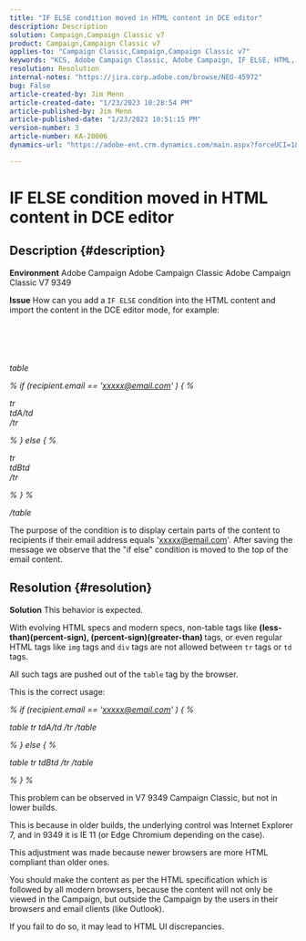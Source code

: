 ```yaml
---
title: "IF ELSE condition moved in HTML content in DCE editor"
description: Description
solution: Campaign,Campaign Classic v7
product: Campaign,Campaign Classic v7
applies-to: "Campaign Classic,Campaign,Campaign Classic v7"
keywords: "KCS, ​​​​​​​Adobe Campaign Classic, ​​​​​​​Adobe Campaign, IF ELSE, HTML, DCE editor, troubleshooting, V7 9349"
resolution: Resolution
internal-notes: "https://jira.corp.adobe.com/browse/NEO-45972"
bug: False
article-created-by: Jim Menn
article-created-date: "1/23/2023 10:28:54 PM"
article-published-by: Jim Menn
article-published-date: "1/23/2023 10:51:15 PM"
version-number: 3
article-number: KA-20006
dynamics-url: "https://adobe-ent.crm.dynamics.com/main.aspx?forceUCI=1&pagetype=entityrecord&etn=knowledgearticle&id=f0c0c54b-6d9b-ed11-aad1-6045bd006e5a"

---
```

# IF ELSE condition moved in HTML content in DCE editor

## Description {#description}


<b>Environment</b>
 Adobe Campaign
 Adobe Campaign Classic
 Adobe Campaign Classic V7 9349

<b>Issue</b>
 How can you add a `IF ELSE` condition into the HTML content and import the content in the DCE editor mode, for example:
<br><br><br> <br><br><br>
*table*

*% if (recipient.email == 'xxxxx@email.com' ) { %*

*tr
<br>tdA/td
<br>/tr*

*% } else { %*

*tr
<br>tdBtd
<br>/tr*

*% } %*

*/table*



The purpose of the condition is to display certain parts of the content to recipients if their email address equals 'xxxxx@email.com'. After saving the message we observe that the "if else" condition is moved to the top of the email content.


## Resolution {#resolution}


<b>Solution</b>
This behavior is expected.

With evolving HTML specs and modern specs, non-table tags like <b>(less-than)(percent-sign), (percent-sign)(greater-than) </b>tags, or even regular HTML tags like `img` tags and `div` tags are not allowed between `tr` tags or `td` tags.

All such tags are pushed out of the `table` tag by the browser.

This is the correct usage:

*% if (recipient.email == 'xxxxx@email.com' ) { %*

*table
tr
tdA/td
/tr
/table*

*% } else { %*

*table
tr
tdBtd
/tr
/table*

*% } %*

This problem can be observed in V7 9349 Campaign Classic, but not in lower builds.

This is because in older builds, the underlying control was Internet Explorer 7, and in 9349 it is IE 11 (or Edge Chromium depending on the case).

This adjustment was made because newer browsers are more HTML compliant than older ones.

You should make the content as per the HTML specification which is followed by all modern browsers, because the content will not only be viewed in the Campaign, but outside the Campaign by the users in their browsers and email clients (like Outlook).

If you fail to do so, it may lead to HTML UI discrepancies.
